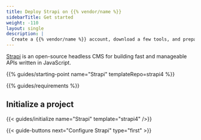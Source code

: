 ```yaml
---
title: Deploy Strapi on {{% vendor/name %}}
sidebarTitle: Get started
weight: -110
layout: single
description: |
  Create a {{% vendor/name %}} account, download a few tools, and prepare to deploy Strapi.
---
```


[Strapi](https://strapi.io) is an open-source headless CMS for building fast and manageable APIs written in JavaScript.

{{% guides/starting-point name="Strapi" templateRepo=strapi4 %}}

{{% guides/requirements %}}

## Initialize a project

{{< guides/initialize name="Strapi" template="strapi4" />}}

{{< guide-buttons next="Configure Strapi" type="first" >}}
